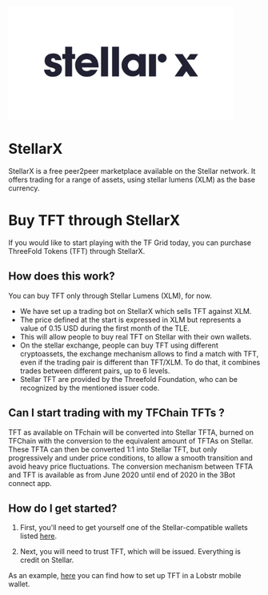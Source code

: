 <!--- TODO: See if we can use includes soon, Original content is on SDK wiki --->


<img src=img/stellarx_logo.png width="450">

# StellarX

StellarX is a free peer2peer marketplace available on the Stellar network. It offers trading for a range of assets, using stellar lumens (XLM) as the base currency. 

# Buy TFT through StellarX

If you would like to start playing with the TF Grid today, you can purchase ThreeFold Tokens (TFT) through StellarX. 

## How does this work?
You can buy TFT only through Stellar Lumens (XLM), for now.

- We have set up a trading bot on StellarX which sells TFT against XLM.
- The price defined at the start is expressed in XLM but represents a value of 0.15 USD during the first month of the TLE. 
- This will allow people to buy real TFT on Stellar with their own wallets.
- On the stellar exchange, people can buy TFT using different cryptoassets, the exchange mechanism allows to find a match with TFT, even if the trading pair is different than TFT/XLM. To do that, it combines trades between different pairs, up to 6 levels. 
- Stellar TFT are provided by the Threefold Foundation, who can be recognized by the mentioned issuer code. 

## Can I start trading with my TFChain TFTs ? 

TFT as available on TFchain will be converted into Stellar TFTA, burned on TFChain with the conversion to the equivalent amount of TFTAs on Stellar. These TFTA can then be converted 1:1 into Stellar TFT, but only progressively and under price conditions, to allow a smooth transition and avoid heavy price fluctuations. The conversion mechanism between TFTA and TFT is available as from June 2020 until end of 2020 in the 3Bot connect app. 

## How do I get started?
1. First, you'll need to get yourself one of the Stellar-compatible wallets listed [here](https://www.stellar.org/lumens/wallets).

2. Next, you will need to trust TFT, which will be issued. Everything is credit on Stellar.

As an example, [here](tft_lobstr.md) you can find how to set up TFT in a Lobstr mobile wallet. 